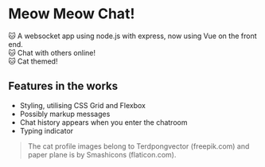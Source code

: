 # Meow Meow Chat!

:cat: A websocket app using node.js with express, now using Vue on the front end.  
:cat: Chat with others online!  
:cat: Cat themed!  

## Features in the works

- Styling, utilising CSS Grid and Flexbox  
- Possibly markup messages  
- Chat history appears when you enter the chatroom  
- Typing indicator


>The cat profile images belong to Terdpongvector (freepik.com) and paper plane is by Smashicons (flaticon.com).
